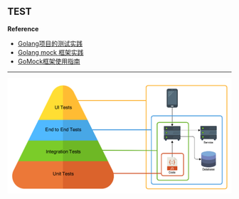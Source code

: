 ## TEST

**Reference**
- [Golang项目的测试实践](https://studygolang.com/articles/20602)
- [Golang mock 框架实践](https://blog.csdn.net/baijiwei/article/details/82525964)
- [GoMock框架使用指南](https://www.jianshu.com/p/f4e773a1b11f)

---

![](./images/test_illustration.png)